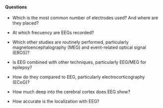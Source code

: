 
#### Questions

- Which is the most common number of electrodes used? And where are they placed?

- At which frecuency are EEGs recorded?

- Which other studies are routinely performed, particularly magnetoencephalography (MEG) and event-related optical signal (EROS)?

- Is EEG combined with other techniques, particularly EEG/MEG for epilepsy?

- How do they compared to EEG, particularly electrocorticography (ECoG)?

- How much deep into the cerebral cortex does EEG show?

- How accurate is the localization with EEG?
